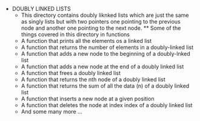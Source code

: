 * DOUBLY LINKED LISTS
	- This directory contains doubly liknked lists which are just the same as singly lists but with two pointers one pointing to the previous node
	and another one pointing to the next node.
** Some of the things covered in this directory in functions
	- A function that prints all the elements os a linked list
	- A function that returns the number of elements in a doubly-linked list
	- A function that adds a new node to the beginning of a doubly-lnked list
	- A function that adds a new node at the end of a doubly linked list
	- A function that frees a doubly linked list
	- A function that returns the nth node of a doubly linked list
	- A function that returns the sum of all the data (n) of a doubly linked list
	- A function that inserts a new node at a given position
	- A function that deletes the node at index index of a doubly linked list
	- And some many more ...

